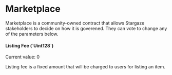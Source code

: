 # Marketplace

Marketplace is a community-owned contract that allows Stargaze stakeholders to decide on how it is goverened. They can vote to change any of the parameters below.

#### Listing Fee (\`Uint128\`)

Current value: 0

Listing fee is a fixed amount that will be charged to users for listing an item.



